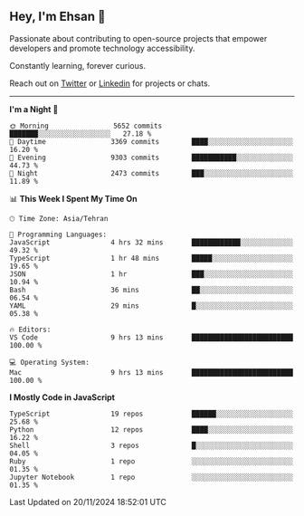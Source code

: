 ## Hey, I'm Ehsan 👋
<!-- <img src="https://user-images.githubusercontent.com/1303154/88677602-1635ba80-d120-11ea-84d8-d263ba5fc3c0.gif" width="20px" alt="hi"> -->
 Passionate about contributing to open-source projects that empower developers and promote technology accessibility.

 Constantly learning, forever curious.
<!-- My major stack in Front-End development is Angular and Laravel but not limited to that. -->
<!-- My preferred Database is MongoDB -->
<!-- Aspiring Developer(focused on FrontEnd) which interested in the assembly programming lang. -->

<!-- - 🔭 I’m currently working on [Komodoro](https://komodoro.io), [fullestStack](https://github.com/neekware/FullestStack) and [PlotSet](http://plotset.com/). -->
<!-- - 📒 Getting Started with C++ Programming Language. -->
<!-- 🌱 I’m currently learning something. -->
<!-- - 😄 I enjoy Python, C/C++ and assembly -->

<!-- **📫 How to reach me:** -->

Reach out on [Twitter](https://twitter.com/ehsanghaffarii) or [Linkedin](https://www.linkedin.com/in/ehsanghaffarii) for projects or chats.

-------------

<!-- [![twitter](https://img.shields.io/twitter/url?color=blue&label=twitter&logo=twitter&style=plastic&url=https%3A%2F%2Ftwitter.com%2Fehsanghaffar%2Ffollow)](https://twitter.com/ehsanghaffar) -->
<!-- [![Instagram](https://img.shields.io/badge/Instagram%20Page-Follow-E4405F?logo=instagram)](https://www.instagram.com/ehsanghaffarii) -->
<!-- [![LinkedIn](https://img.shields.io/badge/LinkedIn-Follow-0077B5?logo=linkedin)](https://www.linkedin.com/in/ehsanghaffarii) -->

<!-- [![wakatime](https://wakatime.com/badge/user/f0b0dc2d-d692-4e9a-a6ed-667b80d7dd34.svg)](https://wakatime.com/@ehsandev)
![](https://komarev.com/ghpvc/?username=ehsanghaffar) -->

<!-- #### 💾 Which technology I know?

[![TypeScript](https://badgen.net/badge/icon/typescript?icon=typescript&label)](https://typescriptlang.org)
![JavaScript](https://img.shields.io/badge/javascript-%23323330.svg?style=flat-squire&logo=javascript&logoColor=%23F7DF1E)
![Angular](https://img.shields.io/badge/angular-%23DD0031.svg?style=flat-squire&logo=angular&logoColor=white)
![Aurelia](https://img.shields.io/badge/aurelia-%23ED2B88.svg?style=flat-squire&logo=aurelia&logoColor=fff) -->

 
<!-- ![ehsanghaffar's Stats](https://github-readme-stats.vercel.app/api?username=ehsanghaffar&theme=vue-dark&show_icons=true&hide_border=false&count_private=true) -->


<!-- ![ehsanghaffar's Top Languages](https://github-readme-stats.vercel.app/api/top-langs/?username=ehsanghaffar&hide=html,blade,handlebars,php,css&theme=vue-dark&show_icons=true&hide_border=false&layout=compact) -->


<!--START_SECTION:waka-->
**I'm a Night 🦉** 

```text
🌞 Morning                5652 commits        ███████░░░░░░░░░░░░░░░░░░   27.18 % 
🌆 Daytime                3369 commits        ████░░░░░░░░░░░░░░░░░░░░░   16.20 % 
🌃 Evening                9303 commits        ███████████░░░░░░░░░░░░░░   44.73 % 
🌙 Night                  2473 commits        ███░░░░░░░░░░░░░░░░░░░░░░   11.89 % 
```


📊 **This Week I Spent My Time On** 

```text
🕑︎ Time Zone: Asia/Tehran

💬 Programming Languages: 
JavaScript               4 hrs 32 mins       ████████████░░░░░░░░░░░░░   49.32 % 
TypeScript               1 hr 48 mins        █████░░░░░░░░░░░░░░░░░░░░   19.65 % 
JSON                     1 hr                ███░░░░░░░░░░░░░░░░░░░░░░   10.94 % 
Bash                     36 mins             ██░░░░░░░░░░░░░░░░░░░░░░░   06.54 % 
YAML                     29 mins             █░░░░░░░░░░░░░░░░░░░░░░░░   05.38 % 

🔥 Editors: 
VS Code                  9 hrs 13 mins       █████████████████████████   100.00 % 

💻 Operating System: 
Mac                      9 hrs 13 mins       █████████████████████████   100.00 % 
```

**I Mostly Code in JavaScript** 

```text
TypeScript               19 repos            ██████░░░░░░░░░░░░░░░░░░░   25.68 % 
Python                   12 repos            ████░░░░░░░░░░░░░░░░░░░░░   16.22 % 
Shell                    3 repos             █░░░░░░░░░░░░░░░░░░░░░░░░   04.05 % 
Ruby                     1 repo              ░░░░░░░░░░░░░░░░░░░░░░░░░   01.35 % 
Jupyter Notebook         1 repo              ░░░░░░░░░░░░░░░░░░░░░░░░░   01.35 % 
```




 Last Updated on 20/11/2024 18:52:01 UTC
<!--END_SECTION:waka-->
